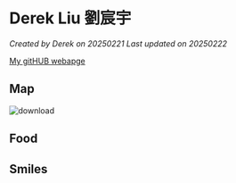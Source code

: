 # Derek Liu 劉宸宇

*Created by Derek on 20250221 Last updated on 20250222*

[My gitHUB webapge](https://github.com/LCY51)


## Map
![download](https://github.com/user-attachments/assets/46ccca2d-b304-4e3e-87f8-44911edfce37)





## Food


## Smiles
